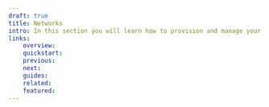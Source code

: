 ```yaml
---
draft: true
title: Networks
intro: In this section you will learn how to provision and manage your networks/virtual private cloud (VPC)
links:
    overview:
    quickstart:
    previous:
    next:
    guides:
    related:
    featured:
---
```

